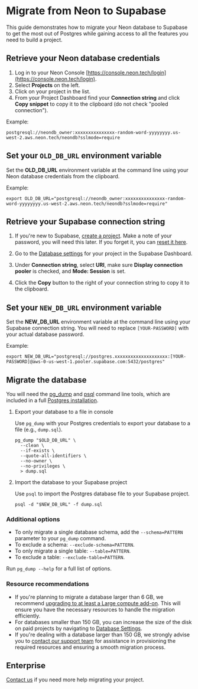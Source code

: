# Migrate from Neon to Supabase

This guide demonstrates how to migrate your Neon database to Supabase to get the most out of Postgres while gaining access to all the features you need to build a project.

## Retrieve your Neon database credentials

1. Log in to your Neon Console [https://console.neon.tech/login](https://console.neon.tech/login).
2. Select **Projects** on the left.
3. Click on your project in the list.
4. From your Project Dashboard find your **Connection string** and click **Copy snippet** to copy it to the clipboard (do not check "pooled connection").

Example:

```
postgresql://neondb_owner:xxxxxxxxxxxxxxx-random-word-yyyyyyyy.us-west-2.aws.neon.tech/neondb?sslmode=require
```

## Set your `OLD_DB_URL` environment variable

Set the **OLD_DB_URL** environment variable at the command line using your Neon database credentials from the clipboard.

Example:

```
export OLD_DB_URL="postgresql://neondb_owner:xxxxxxxxxxxxxxx-random-word-yyyyyyyy.us-west-2.aws.neon.tech/neondb?sslmode=require"
```

## Retrieve your Supabase connection string

1. If you're new to Supabase, [create a project](https://supabase.com/dashboard).
   Make a note of your password, you will need this later. If you forget it, you can [reset it here](https://supabase.com/dashboard/project/_/settings/database).

2. Go to the [Database settings](https://supabase.com/dashboard/project/_/settings/database) for your project in the Supabase Dashboard.

3. Under **Connection string**, select **URI**, make sure **Display connection pooler** is checked, and **Mode: Session** is set.

4. Click the **Copy** button to the right of your connection string to copy it to the clipboard.

## Set your `NEW_DB_URL` environment variable

Set the **NEW_DB_URL** environment variable at the command line using your Supabase connection string. You will need to replace `[YOUR-PASSWORD]` with your actual database password.

Example:

```
export NEW_DB_URL="postgresql://postgres.xxxxxxxxxxxxxxxxxxxx:[YOUR-PASSWORD]@aws-0-us-west-1.pooler.supabase.com:5432/postgres"
```

## Migrate the database

You will need the [pg_dump](https://www.postgresql.org/docs/current/app-pgdump.html) and [psql](https://www.postgresql.org/docs/current/app-psql.html) command line tools, which are included in a full [Postgres installation](https://www.postgresql.org/download).

1. Export your database to a file in console

   Use `pg_dump` with your Postgres credentials to export your database to a file (e.g., `dump.sql`).

   ```
   pg_dump "$OLD_DB_URL" \
     --clean \
     --if-exists \
     --quote-all-identifiers \
     --no-owner \
     --no-privileges \
     > dump.sql
   ```

2. Import the database to your Supabase project

   Use `psql` to import the Postgres database file to your Supabase project.

   ```
   psql -d "$NEW_DB_URL" -f dump.sql
   ```

### Additional options

- To only migrate a single database schema, add the `--schema=PATTERN` parameter to your `pg_dump` command.
- To exclude a schema: `--exclude-schema=PATTERN`.
- To only migrate a single table: `--table=PATTERN`.
- To exclude a table: `--exclude-table=PATTERN`.

Run `pg_dump --help` for a full list of options.

### Resource recommendations

- If you're planning to migrate a database larger than 6 GB, we recommend [upgrading to at least a Large compute add-on](https://supabase.com/docs/guides/platform/compute-add-ons). This will ensure you have the necessary resources to handle the migration efficiently.
- For databases smaller than 150 GB, you can increase the size of the disk on paid projects by navigating to [Database Settings](https://supabase.com/dashboard/project/_/settings/database).
- If you're dealing with a database larger than 150 GB, we strongly advise you to [contact our support team](https://supabase.com/dashboard/support/new) for assistance in provisioning the required resources and ensuring a smooth migration process.

## Enterprise

[Contact us](https://forms.supabase.com/enterprise) if you need more help migrating your project.
